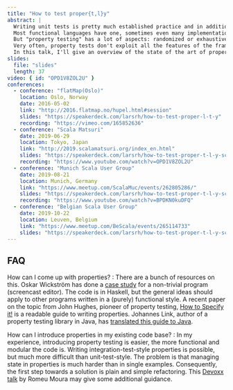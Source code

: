 ```yaml
---
title: "How to test proper{t,l}y"
abstract: |
  Writing unit tests is pretty much established practice and in addition to that, property testing has caught up on popularity.
  Most functional languages have one, sometimes even many implementations.
  But "property testing" has a lot of aspects: randomized or exhaustive, minimization and generalization of counter examples, custom generators and filters, to name a few.
  Very often, property tests don't exploit all the features of the framework.
  In this talk, I'll give an overview of the state of the art of property testing and show some common use cases, techniques and pitfalls.
slides:
  file: "slides"
  length: 37
video: { id: "OPD1V8ZOL2U" }
conferences:
  - conference: "flatMap(Oslo)"
    location: Oslo, Norway
    date: 2016-05-02
    link: "http://2016.flatmap.no/hupel.html#session"
    slides: "https://speakerdeck.com/larsrh/how-to-test-proper-l-t-y"
    recording: "https://vimeo.com/165852636"
  - conference: "Scala Matsuri"
    date: 2019-06-29
    location: Tokyo, Japan
    link: "http://2019.scalamatsuri.org/index_en.html"
    slides: "https://speakerdeck.com/larsrh/how-to-test-proper-t-l-y-scala-matsuri-edition"
    recording: "https://www.youtube.com/watch?v=OPD1V8ZOL2U"
  - conference: "Munich Scala User Group"
    date: 2019-08-21
    location: Munich, Germany
    link: "https://www.meetup.com/ScalaMuc/events/262805286/"
    slides: "https://speakerdeck.com/larsrh/how-to-test-proper-t-l-y-scala-matsuri-edition"
    recording: "https://www.youtube.com/watch?v=BPDKN0kuDFQ"
  - conference: "Belgian Scala User Group"
    date: 2019-10-22
    location: Leuven, Belgium
    link: "https://www.meetup.com/BeScala/events/265114733"
    slides: "https://speakerdeck.com/larsrh/how-to-test-proper-t-l-y-scala-matsuri-edition"
---
```


## FAQ

How can I come up with properties?
: There are a bunch of resources on this.
  Oskar Wickström has done a [case study](https://wickstrom.tech/programming/2019/03/02/property-based-testing-in-a-screencast-editor-introduction.html) for a non-trivial program (screencast editor).
  The code is in Haskell, but the general ideas should apply to other programs written in a (purely) functional style.
  A recent paper on the topic from John Hughes, pioneer of property testing, [How to Specify it!](https://www.tfp2019.org/resources/tfp2019-how-to-specify-it.pdf) is a readable guide to writing properties.
  Johannes Link, author of a property testing library in Java, has [translated this guide to Java](https://johanneslink.net/how-to-specify-it/).

How can I introduce properties in my existing code base?
: In my experience, introducing property testing is easier, the more functional and modular the code is.
  Writing integration-test-style properties is possible, but much more difficult than unit-test-style.
  The problem is that managing state in properties is much harder than in single examples.
  Consequently, the first step towards a solution is plain and simple refactoring.
  This [Devoxx talk](https://www.youtube.com/watch?v=5pwv3cuo3Qk) by Romeu Moura may give some additional guidance.

